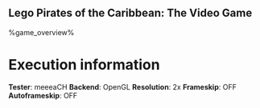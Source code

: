 ## Lego Pirates of the Caribbean: The Video Game

 %game_overview%

# Execution information
**Tester**: meeeaCH
**Backend**: OpenGL
**Resolution**: 2x
**Frameskip**: OFF
**Autoframeskip**: OFF